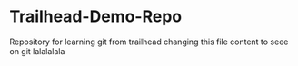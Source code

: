 # Trailhead-Demo-Repo
Repository for learning git from trailhead
changing this file content to seee on git
lalalalala